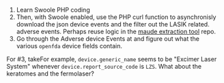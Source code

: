 1. Learn Swoole PHP coding
2. Then, with Swoole enabled, use the PHP curl function to asynchronisly download the json device events and the filter out the LASIK related.
  adverse events. Perhaps reuse logic in the [maude extraction tool](https://github.com/kurt-krueckeberg/maude-extraction-tool) repo.
3. Go through the Adverse device Events at and figure out what the various `openfda` device fields contain.

For #3, takeFor example, `device.generic_name` seems to be "Excimer Laser System" whenever `device.report_source_code` is `LZS`. What about the keratomes
and the fermolaser?
